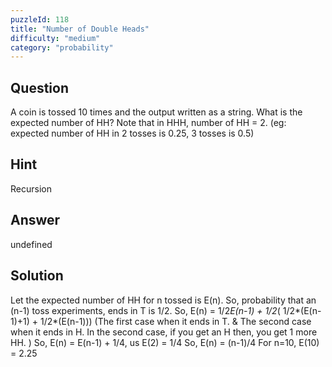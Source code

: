 ```yaml
---
puzzleId: 118
title: "Number of Double Heads"
difficulty: "medium"
category: "probability"
---
```


## Question
A coin is tossed 10 times and the output written as a string. What is the expected number of HH? Note that in HHH, number of HH = 2. (eg: expected number of HH in 2 tosses is 0.25, 3 tosses is 0.5)

## Hint
Recursion

## Answer
undefined

## Solution
Let the expected number of HH for n tossed is E(n). So, probability that an (n-1) toss experiments, ends in T is 1/2.
So, E(n) = 1/2*E(n-1) + 1/2*( 1/2*(E(n-1)+1) + 1/2*(E(n-1)))
(The first case when it ends in T. & The second case when it ends in H.
In the second case, if you get an H then, you get 1 more HH. )
So, E(n) = E(n-1) + 1/4, us E(2) = 1/4
So, E(n) = (n-1)/4
For n=10, E(10) = 2.25
